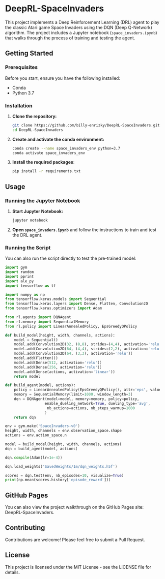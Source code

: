# DeepRL-SpaceInvaders

This project implements a Deep Reinforcement Learning (DRL) agent to play the classic Atari game Space Invaders using the DQN (Deep Q-Network) algorithm. The project includes a Jupyter notebook (`space_invaders.ipynb`) that walks through the process of training and testing the agent.

## Getting Started

### Prerequisites

Before you start, ensure you have the following installed:

- Conda
- Python 3.7

### Installation

1. **Clone the repository:**

    ```bash
    git clone https://github.com/billy-enrizky/DeepRL-SpaceInvaders.git
    cd DeepRL-SpaceInvaders
    ```

2. **Create and activate the conda environment:**

    ```bash
    conda create --name space_invaders_env python=3.7
    conda activate space_invaders_env
    ```

3. **Install the required packages:**

    ```bash
    pip install -r requirements.txt
    ```

## Usage

### Running the Jupyter Notebook

1. **Start Jupyter Notebook:**

    ```bash
    jupyter notebook
    ```

2. **Open `space_invaders.ipynb`** and follow the instructions to train and test the DRL agent.

### Running the Script

You can also run the script directly to test the pre-trained model:

```python
import gym
import random
import pprint
import ale_py
import tensorflow as tf

import numpy as np
from tensorflow.keras.models import Sequential
from tensorflow.keras.layers import Dense, Flatten, Convolution2D
from tensorflow.keras.optimizers import Adam

from rl.agents import DQNAgent
from rl.memory import SequentialMemory
from rl.policy import LinearAnnealedPolicy, EpsGreedyQPolicy

def build_model(height, width, channels, actions):
    model = Sequential()
    model.add(Convolution2D(32, (8,8), strides=(4,4), activation='relu', input_shape=(3,height, width, channels)))
    model.add(Convolution2D(64, (4,4), strides=(2,2), activation='relu'))
    model.add(Convolution2D(64, (3,3), activation='relu'))
    model.add(Flatten())
    model.add(Dense(512, activation='relu'))
    model.add(Dense(256, activation='relu'))
    model.add(Dense(actions, activation='linear'))
    return model

def build_agent(model, actions):
    policy = LinearAnnealedPolicy(EpsGreedyQPolicy(), attr='eps', value_max=1., value_min=.1, value_test=.2, nb_steps=10000)
    memory = SequentialMemory(limit=1000, window_length=3)
    dqn = DQNAgent(model=model, memory=memory, policy=policy,
                  enable_dueling_network=True, dueling_type='avg', 
                   nb_actions=actions, nb_steps_warmup=1000
                  )
    return dqn

env = gym.make('SpaceInvaders-v0')
height, width, channels = env.observation_space.shape
actions = env.action_space.n

model = build_model(height, width, channels, actions)
dqn = build_agent(model, actions)

dqn.compile(Adam(lr=1e-4))

dqn.load_weights('SavedWeights/1m/dqn_weights.h5f')

scores = dqn.test(env, nb_episodes=10, visualize=True)
print(np.mean(scores.history['episode_reward']))
```

## GitHub Pages

You can also view the project walkthrough on the GitHub Pages site: DeepRL-SpaceInvaders.

## Contributing

Contributions are welcome! Please feel free to submit a Pull Request.

## License

This project is licensed under the MIT License - see the LICENSE file for details.
